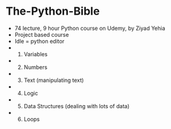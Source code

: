 # The-Python-Bible

- 74 lecture, 9 hour Python course on Udemy, by Ziyad Yehia
- Project based course
- Idle = python editor
- 1. Variables
- 2. Numbers
- 3. Text (manipulating text)
- 4. Logic 
- 5. Data Structures (dealing with lots of data)
- 6. Loops 